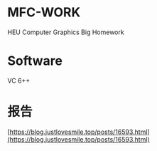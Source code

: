 # MFC-WORK
HEU Computer Graphics Big Homework

# Software

VC 6++

# 报告
[https://blog.justlovesmile.top/posts/16593.html](https://blog.justlovesmile.top/posts/16593.html)

